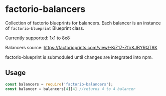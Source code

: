 # factorio-balancers

Collection of factorio blueprints for balancers. Each balancer is an instance of `factorio-blueprint` Blueprint class.

Currently supported: 1x1 to 8x8

Balancers source: https://factorioprints.com/view/-KjZ17-ZfirKJBYRQT9X

factorio-blueprint is submoduled until changes are integrated into npm.

## Usage 

```javascript 1.8
const balancers = require('factorio-balancers');
const balancer = balancers[4][4] //returns 4 to 4 balancer
```